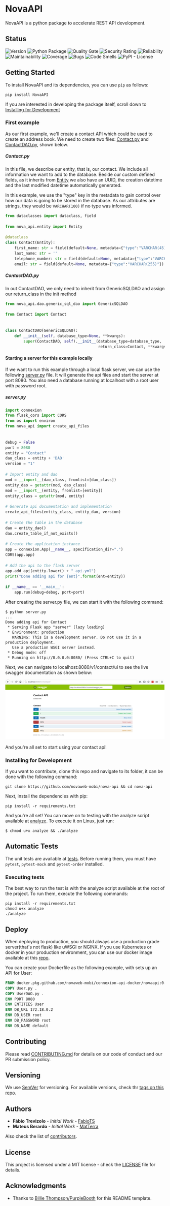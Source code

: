 # NovaAPI

NovaAPI is a python package to accelerate REST API development.

## Status

![Version](https://img.shields.io/github/v/tag/novaweb-mobi/nova-api?label=Version)
![Python Package](https://github.com/novaweb-mobi/nova-api/workflows/Python%20Package/badge.svg?branch=master)
![Quality Gate](https://sonar.dev.novaweb.cloud/api/project_badges/measure?project=nova_api&metric=alert_status)
![Security Rating](https://sonar.dev.novaweb.cloud/api/project_badges/measure?metric=security_rating&project=nova_api)
![Reliability](https://sonar.dev.novaweb.cloud/api/project_badges/measure?project=nova_api&metric=reliability_rating)
![Maintainability](https://sonar.dev.novaweb.cloud/api/project_badges/measure?metric=sqale_rating&project=nova_api)
![Coverage](https://sonar.dev.novaweb.cloud/api/project_badges/measure?metric=coverage&project=nova_api)
![Bugs](https://sonar.dev.novaweb.cloud/api/project_badges/measure?metric=bugs&project=nova_api)
![Code Smells](https://sonar.dev.novaweb.cloud/api/project_badges/measure?metric=code_smells&project=nova_api)
![PyPI - License](https://img.shields.io/pypi/l/NovaAPI)

## Getting Started

To install NovaAPI and its dependencies, you can use `pip` as follows:

```
pip install NovaAPI
```

If you are interested in developing the package itself, scroll down to [Installing for Development](#installing-for-development)

### First example

As our first example, we'll create a contact API which could be used to create an address book.
We need to create two files: [Contact.py](examples/Contact/Contact.py) and [ContactDAO.py](examples/Contact/ContactDAO.py), shown below.

##### Contact.py

In this file, we describe our entity, that is, our contact. We include all information we want to add to the database. Beside our custom defined fields, as it inherits from [Entity](nova_api/entity.py) we also have an UUID, the creation datetime and the last modified datetime automatically generated.

In this example, we use the "type" key in the metadata to gain control over how our data is going to be stored in the database. As our attributes are strings, they would be `VARCHAR(100)` if no type was informed.

```python
from dataclasses import dataclass, field

from nova_api.entity import Entity

@dataclass
class Contact(Entity):
    first_name: str = field(default=None, metadata={"type":"VARCHAR(45)"})
    last_name: str = ''
    telephone_number: str = field(default=None, metadata={"type":"VARCHAR(15)"})
    email: str = field(default=None, metadata={"type":"VARCHAR(255)"})
```

##### ContactDAO.py

In out ContactDAO, we only need to inherit from GenericSQLDAO and assign our return_class in the init method

```python
from nova_api.dao.generic_sql_dao import GenericSQLDAO

from Contact import Contact


class ContactDAO(GenericSQLDAO):
    def __init__(self, database_type=None, **kwargs):
        super(ContactDAO, self).__init__(database_type=database_type,
                                         return_class=Contact, **kwargs)
```

#### Starting a server for this example locally

If we want to run this example through a local flask server, we can use the following [server.py](examples/Contact/server.py) file. It will generate the api files and start the server at port 8080. You also need a database running at localhost with a root user with password root.

##### server.py
```python
import connexion
from flask_cors import CORS
from os import environ
from nova_api import create_api_files


debug = False
port = 8080
entity = "Contact"
dao_class = entity + 'DAO'
version = "1"

# Import entity and dao
mod = __import__(dao_class, fromlist=[dao_class])
entity_dao = getattr(mod, dao_class)
mod = __import__(entity, fromlist=[entity])
entity_class = getattr(mod, entity)

# Generate api documentation and implementation
create_api_files(entity_class, entity_dao, version)

# Create the table in the database
dao = entity_dao()
dao.create_table_if_not_exists()

# Create the application instance
app = connexion.App(__name__, specification_dir=".")
CORS(app.app)

# Add the api to the flask server
app.add_api(entity.lower() + "_api.yml")
print("Done adding api for {ent}".format(ent=entity))

if __name__ == '__main__':
    app.run(debug=debug, port=port)
```

After creating the server.py file, we can start it with the following command:

```
$ python server.py
...
Done adding api for Contact
 * Serving Flask app "server" (lazy loading)
 * Environment: production
   WARNING: This is a development server. Do not use it in a production deployment.
   Use a production WSGI server instead.
 * Debug mode: off
 * Running on http://0.0.0.0:8080/ (Press CTRL+C to quit)
```

Next, we can navigate to localhost:8080/v1/contact/ui to see the live swagger documentation as shown below:

![Swagger Documentation](imgs/contact-ui.png)

And you're all set to start using your contact api!


### Installing for Development

If you want to contribute, clone this repo and navigate to its folder, it can be done with the following command:

```
git clone https://github.com/novaweb-mobi/nova-api && cd nova-api
```

Next, install the dependencies with pip:
```
pip install -r requirements.txt
```

And you're all set! You can move on to testing with the analyze script available at [analyze](analyze). To execute it on Linux, just run:

```
$ chmod u+x analyze && ./analyze
```

## Automatic Tests

The unit tests are available at [tests](tests). Before running them, you must have `pytest`, `pytest-mock` and `pytest-order` installed.

### Executing tests

The best way to run the test is with the analyze script available at the root of the project.
To run them, execute the following commands:

```
pip install -r requirements.txt
chmod u+x analyze
./analyze
```

## Deploy

When deploying to production, you should always use a production grade server(that's not flask) like uWSGI or NGINX. If you use Kubernetes or docker in your production environment, you can use our docker image available at this [repo](https://github.com/novaweb-mobi/connexion-api-docker/packages).

You can create your Dockerfile as the following example, with sets up an API for User:

```Dockerfile
FROM docker.pkg.github.com/novaweb-mobi/connexion-api-docker/novaapi:0.1.0
COPY User.py .
COPY UserDAO.py .
ENV PORT 8080
ENV ENTITIES User
ENV DB_URL 172.18.0.2
ENV DB_USER root
ENV DB_PASSWORD root
ENV DB_NAME default

```

## Contributing

Please read [CONTRIBUTING.md](CONTRIBUTING.md) for details on our code of
conduct and our PR submission policy.

## Versioning

We use [SemVer](http://semver.org/) for versioning. For available versions, check thr [tags on this repo](tags). 

## Authors

* **Fábio Trevizolo** - *Initial Work* - [FabioTS](https://github.com/FabioTS)
* **Mateus Berardo** - *Initial Work* - [MatTerra](https://github.com/MatTerra)

Also check the list of [contributors](contributors).

## License

This project is licensed under a MIT license - check the [LICENSE](LICENSE) file for details.

## Acknowledgments

* Thanks to [Billie Thompson/PurpleBooth](https://github.com/PurpleBooth) for this README template.
